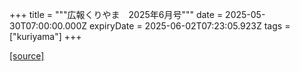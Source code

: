 +++
title = """広報くりやま　2025年6月号"""
date = 2025-05-30T07:00:00.000Z
expiryDate = 2025-06-02T07:23:05.923Z
tags = ["kuriyama"]
+++


[[source]](https://www.town.kuriyama.hokkaido.jp/site/koho/31917.html)
